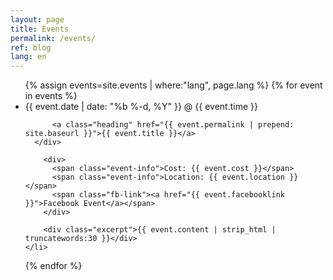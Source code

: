 ```yaml
---
layout: page
title: Events
permalink: /events/
ref: blog
lang: en
---
```


<ul class="event-list-page">
  {% assign events=site.events | where:"lang", page.lang %}
  {% for event in events %}
    <li>
      <div>
        <span class="post-meta">{{ event.date | date: "%b %-d, %Y" }} @ {{ event.time }}</span>

          <a class="heading" href="{{ event.permalink | prepend: site.baseurl }}">{{ event.title }}</a>
      </div>

        <div>
          <span class="event-info">Cost: {{ event.cost }}</span>
          <span class="event-info">Location: {{ event.location }}</span>
          <span class="fb-link"><a href="{{ event.facebooklink }}">Facebook Event</a></span>
        </div>

        <div class="excerpt">{{ event.content | strip_html | truncatewords:30 }}</div>
    </li>
  {% endfor %}
</ul>
